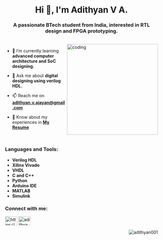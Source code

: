 <h1 align="center">Hi 👋, I'm Adithyan V A.</h1>
<h3 align="center">A passionate BTech student from India, interested in RTL design and FPGA prototyping.</h3>
<br>
<img align="right" alt="coding" width="300" src="https://github.com/user-attachments/assets/aedbe12b-e404-41ea-a16b-21de67bec94a">

- 🌱 I’m currently learning **advanced computer architecture and SoC designing.**

- 💬 Ask me about **digital designing using verilog HDL.**

- 📫 Reach me on <a href="mailto:adithyan.v.ajayan@gmail.com" target="blank" title = "Email me">**adithyan.v.ajayan@gmail.com**</a>

- 📄 Know about my experiences in <a href="https://drive.google.com/file/d/1MeGBtXhpTUdPYSAgA2MU8JfwJhHjkEGQ/view?usp=sharing" target=_blank title = "Resume">**My Resume**</a>
<br>

<h3 align="left">Languages and Tools:</h3>

* **Verilog HDL**
* **Xilinx Vivado**
* **VHDL**
* **C and C++**
* **Python**
* **Arduino IDE**
* **MATLAB**
* **Simulink**

    
<h3 align="left">Connect with me:</h3>
<p align="left">
<a href="https://www.linkedin.com/in/adithyan-va/" target="blank"><img align="center" src="https://raw.githubusercontent.com/rahuldkjain/github-profile-readme-generator/master/src/images/icons/Social/linked-in-alt.svg" alt="https://www.linkedin.com/in/adithyan-va/" height="30" width="40" /></a>
<a href="https://instagram.com/adithyan_v.a" target="blank"><img align="center" src="https://raw.githubusercontent.com/rahuldkjain/github-profile-readme-generator/master/src/images/icons/Social/instagram.svg" alt="adithyan_v.a" height="30" width="40" /></a>
</p>

<p align="right"> <img src="https://komarev.com/ghpvc/?username=adithyan001&label=Profile%20views&color=0e75b6&style=flat" alt="adithyan001" /> </p>
